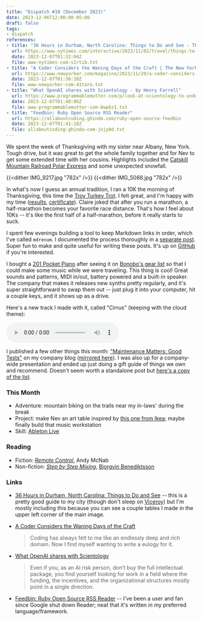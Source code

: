 ```yaml
---
title: "Dispatch #10 (December 2023)"
date: 2023-12-06T12:00:00-05:00
draft: false
tags:
- dispatch
references:
- title: "36 Hours in Durham, North Carolina: Things to Do and See - The New York Times"
  url: https://www.nytimes.com/interactive/2023/11/02/travel/things-to-do-durham-nc.html
  date: 2023-12-07T01:32:04Z
  file: www-nytimes-com-s2rtib.txt
- title: "A Coder Considers the Waning Days of the Craft | The New Yorker"
  url: https://www.newyorker.com/magazine/2023/11/20/a-coder-considers-the-waning-days-of-the-craft?currentPage=all
  date: 2023-12-07T01:36:38Z
  file: www-newyorker-com-41taro.txt
- title: "What OpenAI shares with Scientology - by Henry Farrell"
  url: https://www.programmablemutter.com/p/look-at-scientology-to-understand
  date: 2023-12-07T01:40:06Z
  file: www-programmablemutter-com-8wp6z1.txt
- title: "Feedbin: Ruby Open Source RSS Reader"
  url: https://allaboutcoding.ghinda.com/ruby-open-source-feedbin
  date: 2023-12-07T01:41:18Z
  file: allaboutcoding-ghinda-com-jnjy0d.txt
---
```


We spent the week of Thanksgiving with my sister near Albany, New York. Tough drive, but it was great to get the whole family together and for Nev to get some extended time with her cousins. Highlights included the [Catskill Mountain Railroad Polar Express][1] and some unexpected snowfall.

[1]: https://catskillmountainrailroad.com/event/the-polar-express/

<!--more-->

{{<dither IMG_9217.jpg "782x" />}}
{{<dither IMG_5088.jpg "782x" />}}

In what's now I guess an annual tradition, I ran a 10K the morning of Thanksgiving, this time the [Troy Turkey Trot][2]. I felt great, and I'm happy with my time ([results][3], [certificate][4]). Claire joked that after you run a marathon, a half-marathon becomes your favorite race distance. That's how I feel about 10Ks -- it's like the first half of a half-marathon, before it really starts to suck.

[2]: https://troyturkeytrot.com/
[3]: /journal/dispatch-10-december-2023/ttt-result.pdf
[4]: /journal/dispatch-10-december-2023/ttt-cert.pdf

I spent few evenings building a tool to keep Markdown links in order, which I've called `mdrenum`. I documented the process thoroughly in a [separate post][5]. Super fun to make and quite useful for writing these posts. It's up on [GitHub][6] if you're interested.

[5]: /journal/keep-markdown-links-in-order-with-mdrenum/
[6]: https://github.com/dce/mdrenum

I bought a [201 Pocket Piano][7] after seeing it on [Bonobo's gear list][8] so that I could make some music while we were traveling. This thing is cool! Great sounds and patterns, MIDI in/out, battery powered and a built-in speaker. The company that makes it releases new synths pretty regularly, and it's super straightforward to swap them out -- just plug it into your computer, hit a couple keys, and it shows up as a drive.

[7]: https://www.critterandguitari.com/201-pocket-piano
[8]: https://equipboard.com/pros/bonobo

Here's a new track I made with it, called "Cirrus" (keeping with the cloud theme):

<audio controls src="/journal/dispatch-10-december-2023/Cirrus.mp3"></audio>

I published a few other things this month: ["Maintenance Matters: Good Tests"][9] on my company blog ([mirrored here][10]). I was also up for a company-wide presentation and ended up just doing a gift guide of things we own and recommend. Doesn't seem worth a standalone post but [here's a copy of the list][11].

[9]: https://www.viget.com/articles/maintenance-matters-good-tests/
[10]: /elsewhere/maintenance-matters-good-tests
[11]: /notes/2023-holiday-gift-guide

### This Month

* Adventure: mountain biking on the trails near my in-laws' during the break
* Project: make Nev an art table inspired by [this one from Ikea][12]; maybe finally build that music workstation
* Skill: [Ableton Live][13]

[12]: https://www.ikea.com/au/en/p/flisat-childrens-table-30298419/
[13]: https://www.ableton.com/en/live/


### Reading

* Fiction: [_Remote Control_][14], Andy McNab
* Non-fiction: [_Step by Step Mixing_][15], [Bjorgvin Benediktsson][16]

[14]: https://bookshop.org/p/books/remote-control-andy-mcnab/15505041?ean=9781787397231
[15]: https://bookshop.org/p/books/step-by-step-mixing-how-to-create-great-mixes-using-only-5-plug-ins-bjorgvin-benediktsson/9946155?ean=9781733688802
[16]: https://www.stepbystepmixing.com/

### Links

* [36 Hours in Durham, North Carolina: Things to Do and See][17] -- this is a pretty good guide to my city (though don't sleep on [Viceroy][18]) but I'm mostly including this because you can see a couple tables I made in the upper left corner of the main image.

* [A Coder Considers the Waning Days of the Craft][19]

  > Coding has always felt to me like an endlessly deep and rich domain. Now I find myself wanting to write a eulogy for it.

* [What OpenAI shares with Scientology][20]

  > Even if you, as an AI risk person, don’t buy the full intellectual package, you find yourself looking for work in a field where the funding, the incentives, and the organizational structures mostly point in a single direction.

* [Feedbin: Ruby Open Source RSS Reader][21] -- I've been a user and fan since Google shut down Reader; neat that it's written in my preferred language/framework.

[17]: https://www.nytimes.com/interactive/2023/11/02/travel/things-to-do-durham-nc.html
[18]: https://www.viceroydurham.com/
[19]: https://www.newyorker.com/magazine/2023/11/20/a-coder-considers-the-waning-days-of-the-craft?currentPage=all
[20]: https://www.programmablemutter.com/p/look-at-scientology-to-understand
[21]: https://allaboutcoding.ghinda.com/ruby-open-source-feedbin
